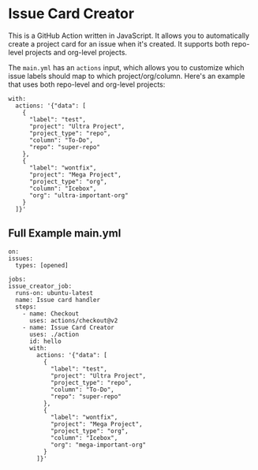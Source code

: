 # Issue Card Creator

This is a GitHub Action written in JavaScript. It allows you to automatically create a project card for an issue when it's created. It supports both repo-level projects and org-level projects.

The `main.yml` has an `actions` input, which allows you to customize which issue labels should map to which project/org/column. Here's an example that uses both repo-level and org-level projects:
```
with:
  actions: '{"data": [
    {
      "label": "test",
      "project": "Ultra Project",
      "project_type": "repo",
      "column": "To-Do",
      "repo": "super-repo"
    },
    {
      "label": "wontfix",
      "project": "Mega Project",
      "project_type": "org",
      "column": "Icebox",
      "org": "ultra-important-org"
    }
  ]}'
  ```
  
  
  
  ## Full Example main.yml
  ```
  on:
  issues:
    types: [opened]

jobs:
  issue_creator_job:
    runs-on: ubuntu-latest
    name: Issue card handler
    steps:
      - name: Checkout
        uses: actions/checkout@v2
      - name: Issue Card Creator
        uses: ./action
        id: hello
        with:
          actions: '{"data": [
            {
              "label": "test",
              "project": "Ultra Project",
              "project_type": "repo",
              "column": "To-Do",
              "repo": "super-repo"
            },
            {
              "label": "wontfix",
              "project": "Mega Project",
              "project_type": "org",
              "column": "Icebox",
              "org": "mega-important-org"
            }
          ]}'
```
